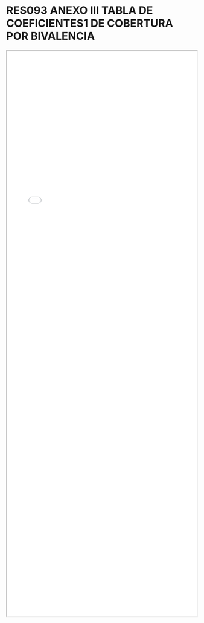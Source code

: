 
# RES093 ANEXO III TABLA DE COEFICIENTES1 DE COBERTURA POR BIVALENCIA

<iframe src="../RES093 ANEXO III TABLA DE COEFICIENTES1 DE COBERTURA POR BIVALENCIA.pdf" width="100%" height="1500px"></iframe>

